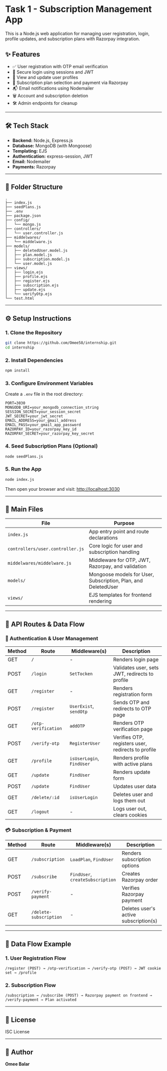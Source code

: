 # Task 1 - Subscription Management App

This is a Node.js web application for managing user registration, login, profile updates, and subscription plans with Razorpay integration.

## ✨ Features

- ✅ User registration with OTP email verification
- 🔐 Secure login using sessions and JWT
- 🧾 View and update user profiles
- 📅 Subscription plan selection and payment via Razorpay
- 📬 Email notifications using Nodemailer
- 🗑️ Account and subscription deletion
- 🛠 Admin endpoints for cleanup

---

## 🛠️ Tech Stack

- **Backend:** Node.js, Express.js
- **Database:** MongoDB (with Mongoose)
- **Templating:** EJS
- **Authentication:** express-session, JWT
- **Email:** Nodemailer
- **Payments:** Razorpay

---

## 📁 Folder Structure

```
.
├── index.js
├── seedPlans.js
├── .env
├── package.json
├── config/
│   └── mongo.js
├── controllers/
│   └── user.controller.js
├── middelwares/
│   └── middelware.js
├── models/
│   ├── deletedUser.model.js
│   ├── plan.model.js
│   ├── subscription.model.js
│   └── user.model.js
├── views/
│   ├── login.ejs
│   ├── profile.ejs
│   ├── register.ejs
│   ├── subscription.ejs
│   ├── update.ejs
│   └── verifyOtp.ejs
└── test.html
```

---

## ⚙️ Setup Instructions

### 1. Clone the Repository
```bash
git clone https://github.com/Omee58/internship.git
cd internship
```

### 2. Install Dependencies
```bash
npm install
```

### 3. Configure Environment Variables

Create a `.env` file in the root directory:

```
PORT=3030
MONGODB_URI=your_mongodb_connection_string
SESSION_SECRET=your_session_secret
JWT_SECRET=your_jwt_secret
EMAIL_ADDRESS=your_gmail_address
EMAIL_PASS=your_gmail_app_password
RAZORPAY_ID=your_razorpay_key_id
RAZORPAY_SECRET=your_razorpay_key_secret
```

### 4. Seed Subscription Plans (Optional)
```bash
node seedPlans.js
```

### 5. Run the App
```bash
node index.js
```

Then open your browser and visit: [http://localhost:3030](http://localhost:3030)

---

## 📌 Main Files

| File | Purpose |
|------|---------|
| `index.js` | App entry point and route declarations |
| `controllers/user.controller.js` | Core logic for user and subscription handling |
| `middelwares/middelware.js` | Middleware for OTP, JWT, Razorpay, and validation |
| `models/` | Mongoose models for User, Subscription, Plan, and DeletedUser |
| `views/` | EJS templates for frontend rendering |

---

## 🔁 API Routes & Data Flow

### 🔐 Authentication & User Management

| Method | Route               | Middleware(s)                   | Description |
|--------|---------------------|----------------------------------|-------------|
| GET    | `/`                 | -                                | Renders login page |
| POST   | `/login`            | `SetTocken`                      | Validates user, sets JWT, redirects to profile |
| GET    | `/register`         | -                                | Renders registration form |
| POST   | `/register`         | `UserExist`, `sendOtp`           | Sends OTP and redirects to OTP page |
| GET    | `/otp-verification` | `addOTP`                         | Renders OTP verification page |
| POST   | `/verify-otp`       | `RegisterUser`                   | Verifies OTP, registers user, redirects to profile |
| GET    | `/profile`          | `isUserLogin`, `FindUser`        | Renders profile with active plans |
| GET    | `/update`           | `FindUser`                       | Renders update form |
| POST   | `/update`           | `FindUser`                       | Updates user data |
| GET    | `/delete/:id`       | `isUserLogin`                    | Deletes user and logs them out |
| GET    | `/logout`           | -                                | Logs user out, clears cookies |

### 💳 Subscription & Payment

| Method | Route                  | Middleware(s)                  | Description |
|--------|------------------------|--------------------------------|-------------|
| GET    | `/subscription`        | `LoadPlan`, `FindUser`         | Renders subscription options |
| POST   | `/subscribe`           | `FindUser`, `createSubscription`| Creates Razorpay order |
| POST   | `/verify-payment`      | -                              | Verifies Razorpay payment |
| GET    | `/delete-subscription` | -                              | Deletes user's active subscription(s) |

---

## 🔄 Data Flow Example

### 1. **User Registration Flow**
```
/register (POST) → /otp-verification → /verify-otp (POST) → JWT cookie set → /profile
```

### 2. **Subscription Flow**
```
/subscription → /subscribe (POST) → Razorpay payment on frontend → /verify-payment → Plan activated
```

---

## 📝 License

ISC License

---

## 👤 Author

**Omee Balar**